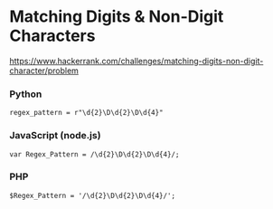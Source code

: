 # Matching Digits & Non-Digit Characters

https://www.hackerrank.com/challenges/matching-digits-non-digit-character/problem

### Python

    regex_pattern = r"\d{2}\D\d{2}\D\d{4}"

### JavaScript (node.js)

    var Regex_Pattern = /\d{2}\D\d{2}\D\d{4}/;

### PHP

    $Regex_Pattern = '/\d{2}\D\d{2}\D\d{4}/';
